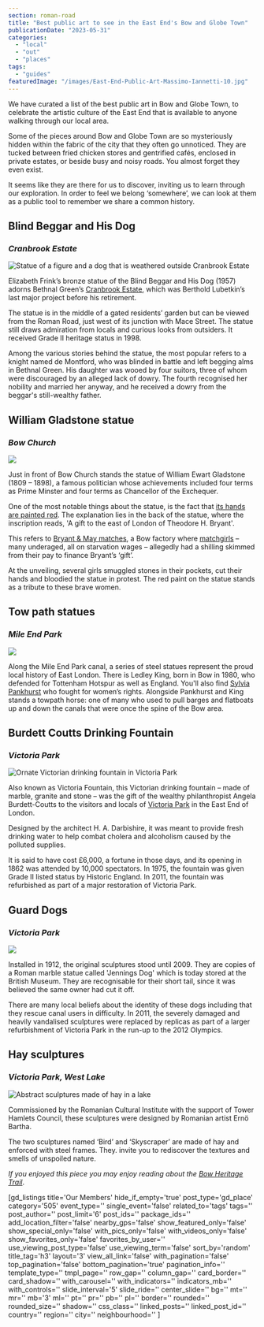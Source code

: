 ```yaml
---
section: roman-road
title: "Best public art to see in the East End's Bow and Globe Town"
publicationDate: "2023-05-31"
categories: 
  - "local"
  - "out"
  - "places"
tags: 
  - "guides"
featuredImage: "/images/East-End-Public-Art-Massimo-Iannetti-10.jpg"
---
```


We have curated a list of the best public art in Bow and Globe Town, to celebrate the artistic culture of the East End that is available to anyone walking through our local area.

Some of the pieces around Bow and Globe Town are so mysteriously hidden within the fabric of the city that they often go unnoticed. They are tucked between fried chicken stores and gentrified cafés, enclosed in private estates, or beside busy and noisy roads. You almost forget they even exist.

It seems like they are there for us to discover, inviting us to learn through our exploration. In order to feel we belong ‘somewhere’, we can look at them as a public tool to remember we share a common history.

## Blind Beggar and His Dog

### _Cranbrook Estate_

![Statue of a figure and a dog that is weathered outside Cranbrook Estate](/images/blind-beggar-and-his-dog-cranbrook-estate-public-art-1024x683.jpeg)

Elizabeth Frink’s bronze statue of the Blind Beggar and His Dog (1957) adorns Bethnal Green’s [Cranbrook Estate](https://romanroadlondon.com/cranbrook-estate-history/), which was Berthold Lubetkin’s last major project before his retirement.

The statue is in the middle of a gated residents’ garden but can be viewed from the Roman Road, just west of its junction with Mace Street. The statue still draws admiration from locals and curious looks from outsiders. It received Grade II heritage status in 1998.

Among the various stories behind the statue, the most popular refers to a knight named de Montford, who was blinded in battle and left begging alms in Bethnal Green. His daughter was wooed by four suitors, three of whom were discouraged by an alleged lack of dowry. The fourth recognised her nobility and married her anyway, and he received a dowry from the beggar's still-wealthy father.

## William Gladstone statue

### _Bow Church_

![](/images/East-End-Public-Art-Massimo-Iannetti-10-1024x683.jpg)

Just in front of Bow Church stands the statue of William Ewart Gladstone (1809 – 1898), a famous politician whose achievements included four terms as Prime Minster and four terms as Chancellor of the Exchequer.

One of the most notable things about the statue, is the fact that [its hands are painted red](https://romanroadlondon.com/red-hands-william-gladstone-statue/). The explanation lies in the back of the statue, where the inscription reads, 'A gift to the east of London of Theodore H. Bryant'.

This refers to [Bryant & May matches](https://romanroadlondon.com/annie-besant-match-girl-riots-bow/), a Bow factory where [matchgirls](https://romanroadlondon.com/sarah-chapman-matchstick-girl-campaign-memorial/) – many underaged, all on starvation wages – allegedly had a shilling skimmed from their pay to finance Bryant’s ‘gift’.

At the unveiling, several girls smuggled stones in their pockets, cut their hands and bloodied the statue in protest. The red paint on the statue stands as a tribute to these brave women.

## Tow path statues

### _Mile End Park_

![](/images/Tow-path-statues-mile-end-park-public-art-1-1024x633.jpeg)

Along the Mile End Park canal, a series of steel statues represent the proud local history of East London. There is Ledley King, born in Bow in 1980, who defended for Tottenham Hotspur as well as England. You'll also find [Sylvia Pankhurst](https://romanroadlondon.com/bows-suffragette-secrets-sylvia-pankhurst-east-end-suffrage/) who fought for women’s rights. Alongside Pankhurst and King stands a towpath horse: one of many who used to pull barges and flatboats up and down the canals that were once the spine of the Bow area.

## Burdett Coutts Drinking Fountain

### _Victoria Park_

![Ornate Victorian drinking fountain in Victoria Park](/images/Burdett-Coutts-Drinking-Fountain-victoria-park-public-art-1024x683.jpeg)

Also known as Victoria Fountain, this Victorian drinking fountain – made of marble, granite and stone – was the gift of the wealthy philanthropist Angela Burdett-Coutts to the visitors and locals of [Victoria Park](https://romanroadlondon.com/victoria-park-east-london-bow/) in the East End of London.

Designed by the architect H. A. Darbishire, it was meant to provide fresh drinking water to help combat cholera and alcoholism caused by the polluted supplies.

It is said to have cost £6,000, a fortune in those days, and its opening in 1862 was attended by 10,000 spectators. In 1975, the fountain was given Grade II listed status by Historic England. In 2011, the fountain was refurbished as part of a major restoration of Victoria Park.

## Guard Dogs

### _Victoria Park_

![](/images/Guard-dogs-sculptures-public-art-victoria-park-1024x683.jpeg)

Installed in 1912, the original sculptures stood until 2009. They are copies of a Roman marble statue called 'Jennings Dog' which is today stored at the British Museum. They are recognisable for their short tail, since it was believed the same owner had cut it off.

There are many local beliefs about the identity of these dogs including that they rescue canal users in difficulty. In 2011, the severely damaged and heavily vandalised sculptures were replaced by replicas as part of a larger refurbishment of Victoria Park in the run-up to the 2012 Olympics.

## Hay sculptures

### _Victoria Park, West Lake_

![Abstract sculptures made of hay in a lake](/images/hay-sculptures-public-art-victoria-park-west-lake-1024x683.jpeg)

Commissioned by the Romanian Cultural Institute with the support of Tower Hamlets Council, these sculptures were designed by Romanian artist Ernö Bartha.

The two sculptures named ‘Bird’ and ‘Skyscraper’ are made of hay and enforced with steel frames. They. invite you to rediscover the textures and smells of unspoiled nature.

_If you enjoyed this piece you may enjoy reading about the_ [_Bow Heritage Trail_](https://romanroadlondon.com/on-the-trail-of-the-bow-heritage-trail/).

\[gd\_listings title='Our Members' hide\_if\_empty='true' post\_type='gd\_place' category='505' event\_type='' single\_event='false' related\_to='tags' tags='' post\_author='' post\_limit='6' post\_ids='' package\_ids='' add\_location\_filter='false' nearby\_gps='false' show\_featured\_only='false' show\_special\_only='false' with\_pics\_only='false' with\_videos\_only='false' show\_favorites\_only='false' favorites\_by\_user='' use\_viewing\_post\_type='false' use\_viewing\_term='false' sort\_by='random' title\_tag='h3' layout='3' view\_all\_link='false' with\_pagination='false' top\_pagination='false' bottom\_pagination='true' pagination\_info='' template\_type='' tmpl\_page='' row\_gap='' column\_gap='' card\_border='' card\_shadow='' with\_carousel='' with\_indicators='' indicators\_mb='' with\_controls='' slide\_interval='5' slide\_ride='' center\_slide='' bg='' mt='' mr='' mb='3' ml='' pt='' pr='' pb='' pl='' border='' rounded='' rounded\_size='' shadow='' css\_class='' linked\_posts='' linked\_post\_id='' country='' region='' city='' neighbourhood='' \]
